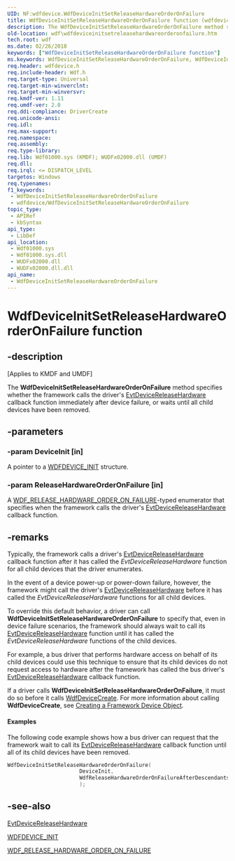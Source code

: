 ```yaml
---
UID: NF:wdfdevice.WdfDeviceInitSetReleaseHardwareOrderOnFailure
title: WdfDeviceInitSetReleaseHardwareOrderOnFailure function (wdfdevice.h)
description: The WdfDeviceInitSetReleaseHardwareOrderOnFailure method specifies whether the framework calls the driver's EvtDeviceReleaseHardware callback function immediately after device failure, or waits until all child devices have been removed.
old-location: wdf\wdfdeviceinitsetreleasehardwareorderonfailure.htm
tech.root: wdf
ms.date: 02/26/2018
keywords: ["WdfDeviceInitSetReleaseHardwareOrderOnFailure function"]
ms.keywords: WdfDeviceInitSetReleaseHardwareOrderOnFailure, WdfDeviceInitSetReleaseHardwareOrderOnFailure method, kmdf.wdfdeviceinitsetreleasehardwareorderonfailure, wdf.wdfdeviceinitsetreleasehardwareorderonfailure, wdfdevice/WdfDeviceInitSetReleaseHardwareOrderOnFailure
req.header: wdfdevice.h
req.include-header: Wdf.h
req.target-type: Universal
req.target-min-winverclnt: 
req.target-min-winversvr: 
req.kmdf-ver: 1.11
req.umdf-ver: 2.0
req.ddi-compliance: DriverCreate
req.unicode-ansi: 
req.idl: 
req.max-support: 
req.namespace: 
req.assembly: 
req.type-library: 
req.lib: Wdf01000.sys (KMDF); WUDFx02000.dll (UMDF)
req.dll: 
req.irql: <= DISPATCH_LEVEL
targetos: Windows
req.typenames: 
f1_keywords:
 - WdfDeviceInitSetReleaseHardwareOrderOnFailure
 - wdfdevice/WdfDeviceInitSetReleaseHardwareOrderOnFailure
topic_type:
 - APIRef
 - kbSyntax
api_type:
 - LibDef
api_location:
 - Wdf01000.sys
 - Wdf01000.sys.dll
 - WUDFx02000.dll
 - WUDFx02000.dll.dll
api_name:
 - WdfDeviceInitSetReleaseHardwareOrderOnFailure
---
```


# WdfDeviceInitSetReleaseHardwareOrderOnFailure function


## -description

<p class="CCE_Message">[Applies to KMDF and UMDF]</p>


   The <b>WdfDeviceInitSetReleaseHardwareOrderOnFailure</b> method specifies whether the framework calls the driver's <a href="/windows-hardware/drivers/ddi/wdfdevice/nc-wdfdevice-evt_wdf_device_release_hardware">EvtDeviceReleaseHardware</a> callback function immediately after device failure, or waits until all child devices have been removed.

## -parameters

### -param DeviceInit [in]


A pointer to a <a href="/windows-hardware/drivers/wdf/wdfdevice_init">WDFDEVICE_INIT</a> structure.

### -param ReleaseHardwareOrderOnFailure [in]


A <a href="/windows-hardware/drivers/ddi/wdfdevice/ne-wdfdevice-_wdf_release_hardware_order_on_failure">WDF_RELEASE_HARDWARE_ORDER_ON_FAILURE</a>-typed enumerator that specifies when the framework calls the driver's <a href="/windows-hardware/drivers/ddi/wdfdevice/nc-wdfdevice-evt_wdf_device_release_hardware">EvtDeviceReleaseHardware</a> callback function.

## -remarks

Typically, the framework calls a driver's <a href="/windows-hardware/drivers/ddi/wdfdevice/nc-wdfdevice-evt_wdf_device_release_hardware">EvtDeviceReleaseHardware</a> callback function after it has called the <i>EvtDeviceReleaseHardware</i> function for all child devices that the driver enumerates.

In the event of a device power-up or power-down failure, however, the framework might call the  driver's <a href="/windows-hardware/drivers/ddi/wdfdevice/nc-wdfdevice-evt_wdf_device_release_hardware">EvtDeviceReleaseHardware</a> before it has called the <i>EvtDeviceReleaseHardware</i> functions for all child devices.

To override this default behavior, a driver can call <b>WdfDeviceInitSetReleaseHardwareOrderOnFailure</b> to specify that, even in device failure scenarios, the framework should always wait to call its <a href="/windows-hardware/drivers/ddi/wdfdevice/nc-wdfdevice-evt_wdf_device_release_hardware">EvtDeviceReleaseHardware</a> function until it has called the <i>EvtDeviceReleaseHardware</i> functions of the child devices.

 For example, a bus driver that performs hardware access on behalf of its child devices could use this technique to ensure that its child devices do not request access to hardware after the framework has called the bus driver's <a href="/windows-hardware/drivers/ddi/wdfdevice/nc-wdfdevice-evt_wdf_device_release_hardware">EvtDeviceReleaseHardware</a> callback function.

If a driver calls <b>WdfDeviceInitSetReleaseHardwareOrderOnFailure</b>, it must do so before it calls <a href="/windows-hardware/drivers/ddi/wdfdevice/nf-wdfdevice-wdfdevicecreate">WdfDeviceCreate</a>. For more information about calling <b>WdfDeviceCreate</b>, see <a href="/windows-hardware/drivers/wdf/creating-a-framework-device-object">Creating a Framework Device Object</a>.


#### Examples

The following code example shows how a bus driver can request that the framework wait to call its <a href="/windows-hardware/drivers/ddi/wdfdevice/nc-wdfdevice-evt_wdf_device_release_hardware">EvtDeviceReleaseHardware</a> callback function until all of its child devices have been removed.

```cpp
WdfDeviceInitSetReleaseHardwareOrderOnFailure(
                       DeviceInit,
                       WdfReleaseHardwareOrderOnFailureAfterDescendants
                       );
```

## -see-also

<a href="/windows-hardware/drivers/ddi/wdfdevice/nc-wdfdevice-evt_wdf_device_release_hardware">EvtDeviceReleaseHardware</a>



<a href="/windows-hardware/drivers/wdf/wdfdevice_init">WDFDEVICE_INIT</a>



<a href="/windows-hardware/drivers/ddi/wdfdevice/ne-wdfdevice-_wdf_release_hardware_order_on_failure">WDF_RELEASE_HARDWARE_ORDER_ON_FAILURE</a>
